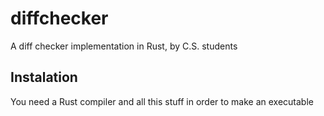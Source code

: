 # diffchecker
A diff checker implementation in Rust, by C.S. students

## Instalation

You need a Rust compiler and all this stuff in order to make an executable
